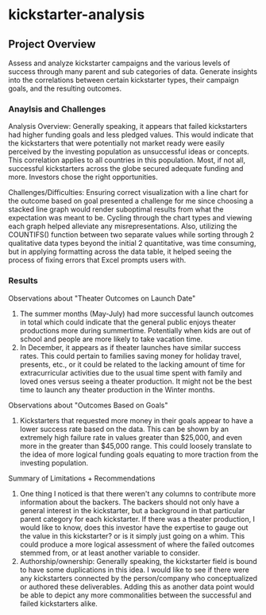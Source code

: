 # kickstarter-analysis

## Project Overview
Assess and analyze kickstarter campaigns and the various levels of success through many parent and sub categories of data. Generate insights into the correlations between certain kickstarter types, their campaign goals, and the resulting outcomes.

### Anaylsis and Challenges
Analysis Overview: Generally speaking, it appears that failed kickstarters had higher funding goals and less pledged values. This would indicate that the kickstarters that were potentially not market ready were easily perceived by the investing population as unsuccessful ideas or concepts. This correlation applies to all countries in this population. Most, if not all, successful kickstarters across the globe secured adequate funding and more. Investors chose the right opportunities.

Challenges/Difficulties: Ensuring correct visualization with a line chart for the outcome based on goal presented a challenge for me since choosing a stacked line graph would render suboptimal results from what the expectation was meant to be. Cycling through the chart types and viewing each graph helped alleviate any misrepresentations. Also, utilizing the COUNTIFS() function between two separate values while sorting through 2 qualitative data types beyond the initial 2 quantitative, was time consuming, but in applying formatting across the data table, it helped seeing the process of fixing errors that Excel prompts users with.

### Results
Observations about "Theater Outcomes on Launch Date"
1. The summer months (May-July) had more successful launch outcomes in total which could indicate that the general public enjoys theater productions more during summertime. Potentially when kids are out of school and people are more likely to take vacation time.
2. In December, it appears as if theater launches have similar success rates. This could pertain to families saving money for holiday travel, presents, etc., or it could be related to the lacking amount of time for extracurricular activities due to the usual time spent with family and loved ones versus seeing a theater production. It might not be the best time to launch any theater production in the Winter months.

Observations about "Outcomes Based on Goals"
1. Kickstarters that requested more money in their goals appear to have a lower success rate based on the data. This can be shown by an extremely high failure rate in values greater than $25,000, and even more in the greater than $45,000 range. This could loosely translate to the idea of more logical funding goals equating to more traction from the investing population.

Summary of Limitations + Recommendations
1. One thing I noticed is that there weren't any columns to contribute more information about the backers. The backers should not only have a general interest in the kickstarter, but a background in that particular parent category for each kickstarter. If there was a theater production, I would like to know, does this investor have the expertise to gauge out the value in this kickstarter? or is it simply just going on a whim. This could produce a more logical assessment of where the failed outcomes stemmed from, or at least another variable to consider. 
2. Authorship/ownership: Generally speaking, the kickstarter field is bound to have some duplications in this idea. I would like to see if there were any kickstarters connected by the person/company who conceptualized or authored these deliverables. Adding this as another data point would be able to depict any more commonalities between the successful and failed kickstarters alike.

